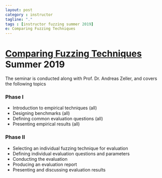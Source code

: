 ```yaml
---
layout: post
category : instructor
tagline: "."
tags : [instructor fuzzing summer 2019]
e: Comparing Fuzzing Techniques
---
```


# [Comparing Fuzzing Techniques](https://seminars.cs.uni-saarland.de/seminars19) Summer 2019

The seminar is conducted along with Prof. Dr. Andreas Zeller, and covers the following topics

### Phase I

* Introduction to empirical techniques (all)
* Designing benchmarks (all)
* Defining common evaluation questions (all)
* Presenting empirical results (all)

### Phase II

* Selecting an individual fuzzing technique for evaluation
* Defining individual evaluation questions and parameters
* Conducting the evaluation
* Producing an evaluation report
* Presenting and discussing evaluation results
